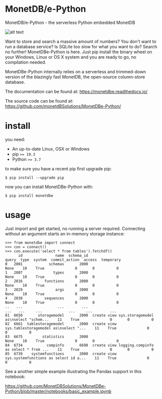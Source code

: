 # MonetDB/e-Python

MonetDB/e-Python - the serverless Python embedded MonetDB

![alt text](monetdbe-python.png)

Want to store and search a massive amount of numbers? You don't want to run a database service? Is SQLite too slow for what you want to do? Search no further! MonetDBe-Python is here. Just pip install the binary wheel on your Windows, Linux or OS X system and you are ready to go, no compilation needed.

MonetDBe-Python internally relies on a serverless and trimmed-down version of the blazingly fast MonetDB, the open-source column-store database.

The documentation can be found at: https://monetdbe.readthedocs.io/

The source code can be found at: https://github.com/monetdBSolutions/MonetDBe-Python/


# install

you need:

 * An up-to-date Linux, OSX or Windows 
 * pip `>= 19.3`
 * Python `>= 3.7`

to make sure you have a recent pip first upgrade pip:
```
$ pip install --upgrade pip
```

now you can install MonetDBe-Python with:
```
$ pip install monetdbe
```


# usage

Just import and get started, no running a server required. Connecting without
an argument starts an in-memory storage instance:
```
>>> from monetdbe import connect
>>> con = connect()
>>> con.execute('select * from tables').fetchdf()
      id               name  schema_id                                              query  type  system  commit_action  access  temporary
0   2001            schemas       2000                                               None    10    True              0       0          0
1   2007              types       2000                                               None    10    True              0       0          0
2   2016          functions       2000                                               None    10    True              0       0          0
3   2029               args       2000                                               None    10    True              0       0          0
4   2038          sequences       2000                                               None    10    True              0       0          0
..   ...                ...        ...                                                ...   ...     ...            ...     ...        ...
81  6650       storagemodel       2000  create view sys.storagemodel as\nselect "schem...    11    True              0       0          0
82  6661  tablestoragemodel       2000  create view sys.tablestoragemodel as\nselect "...    11    True              0       0          0
83  6675         statistics       2000                                               None    10    True              0       0          0
84  6734           compinfo       6698  create view logging.compinfo as select * from ...    11    True              0       0          0
85  6739    systemfunctions       2000  create view sys.systemfunctions as select id a...    11    True              0       0          0
```

See a another simple example illustrating the Pandas support in this notebook:

https://github.com/MonetDBSolutions/MonetDBe-Python/blob/master/notebooks/basic_example.ipynb

